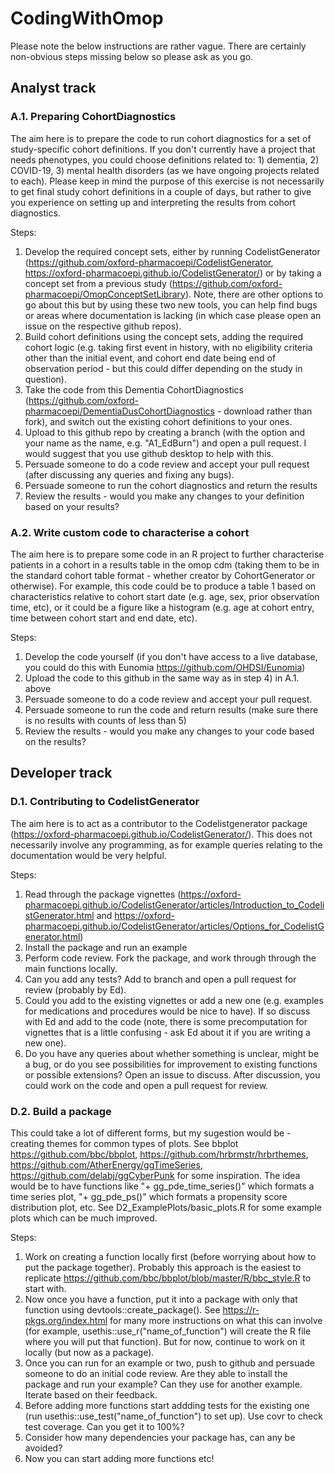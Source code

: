 # CodingWithOmop

Please note the below instructions are rather vague. There are certainly non-obvious steps missing below so please ask as you go.


## Analyst track
### A.1. Preparing CohortDiagnostics
The aim here is to prepare the code to run cohort diagnostics for a set of study-specific cohort definitions. If you don't currently have a project that needs phenotypes, you could choose definitions related to: 1) dementia, 2) COVID-19, 3) mental health disorders (as we have ongoing projects related to each). Please keep in mind the purpose of this exercise is not necessarily to get final study cohort definitions in a couple of days, but rather to give you experience on setting up and interpreting the results from cohort diagnostics.

Steps:
1) Develop the required concept sets, either by running CodelistGenerator (https://github.com/oxford-pharmacoepi/CodelistGenerator, https://oxford-pharmacoepi.github.io/CodelistGenerator/) or by taking a concept set from a previous study (https://github.com/oxford-pharmacoepi/OmopConceptSetLibrary). Note, there are other options to go about this but by using these two new tools, you can help find bugs or areas where documentation is lacking (in which case please open an issue on the respective github repos).
2) Build cohort definitions using the concept sets, adding the required cohort logic (e.g. taking first event in history, with no eligibility criteria other than the initial event, and cohort end date being end of observation period - but this could differ depending on the study in question).
3) Take the code from this Dementia CohortDiagnostics (https://github.com/oxford-pharmacoepi/DementiaDusCohortDiagnostics - download rather than fork), and switch out the existing cohort definitions to your ones. 
4) Upload to this github repo by creating a branch (with the option and your name as the name, e.g. "A1_EdBurn") and open a pull request. I would suggest that you use github desktop to help with this. 
5) Persuade someone to do a code review and accept your pull request (after discussing any queries and fixing any bugs).
6) Persuade someone to run the cohort diagnostics and return the results 
7) Review the results - would you make any changes to your definition based on your results?

### A.2. Write custom code to characterise a cohort 
The aim here is to prepare some code in an R project to further characterise patients in a cohort in a results table in the omop cdm (taking them to be in the standard cohort table format - whether creator by CohortGenerator or otherwise). For example, this code could be to produce a table 1 based on characteristics relative to cohort start date (e.g. age, sex, prior observation time, etc), or it could be a figure like a histogram (e.g. age at cohort entry, time between cohort start and end date, etc).

Steps: 
1) Develop the code yourself (if you don't have access to a live database, you could do this with Eunomia https://github.com/OHDSI/Eunomia)
2) Upload the code to this github in the same way as in step 4) in A.1. above
3) Persuade someone to do a code review and accept your pull request.
4) Persuade someone to run the code and return results (make sure there is no results with counts of less than 5)
5) Review the results - would you make any changes to your code based on the results?


## Developer track
### D.1. Contributing to CodelistGenerator
The aim here is to act as a contributor to the Codelistgenerator package (https://oxford-pharmacoepi.github.io/CodelistGenerator/). This does not necessarily involve any programming, as for example queries relating to the documentation would be very helpful.

Steps: 
1) Read through the package vignettes (https://oxford-pharmacoepi.github.io/CodelistGenerator/articles/Introduction_to_CodelistGenerator.html and https://oxford-pharmacoepi.github.io/CodelistGenerator/articles/Options_for_CodelistGenerator.html)
2) Install the package and run an example
3) Perform code review. Fork the package, and work through through the main functions locally. 
4) Can you add any tests? Add to branch and open a pull request for review (probably by Ed). 
5) Could you add to the existing vignettes or add a new one (e.g. examples for medications and procedures would be nice to have). If so discuss with Ed and add to the code (note, there is some precomputation for vignettes that is a little confusing - ask Ed about it if you are writing a new one).
6) Do you have any queries about whether something is unclear, might be a bug, or do you see possibilities for improvement to existing functions or possible extensions? Open an issue to discuss. After discussion, you could work on the code and open a pull request for review.

### D.2. Build a package 
This could take a lot of different forms, but my sugestion would be - creating themes for common types of plots. See bbplot https://github.com/bbc/bbplot, https://github.com/hrbrmstr/hrbrthemes, https://github.com/AtherEnergy/ggTimeSeries, https://github.com/delabj/ggCyberPunk for some inspiration. The idea would be to have functions like "+ gg_pde_time_series()" which formats a time series plot, "+ gg_pde_ps()" which formats a propensity score distribution plot, etc. See D2_ExamplePlots/basic_plots.R for some example plots which can be much improved.

Steps: 
1) Work on creating a function locally first (before worrying about how to put the package together). Probably this approach is the easiest to replicate https://github.com/bbc/bbplot/blob/master/R/bbc_style.R to start with.
2) Now once you have a function, put it into a package with only that function using devtools::create_package(). See https://r-pkgs.org/index.html for many more instructions on what this can involve (for example, usethis::use_r("name_of_function") will create the R file where you will put that function). But for now, continue to work on it locally (but now as a package). 
3) Once you can run for an example or two, push to github and persuade someone to do an initial code review. Are they able to install the package and run your example? Can they use for another example. Iterate based on their feedback.
4) Before adding more functions start addding tests for the existing one (run usethis::use_test("name_of_function") to set up). Use covr to check test coverage. Can you get it to 100%? 
5) Consider how many dependencies your package has, can any be avoided? 
6) Now you can start adding more functions etc! 
